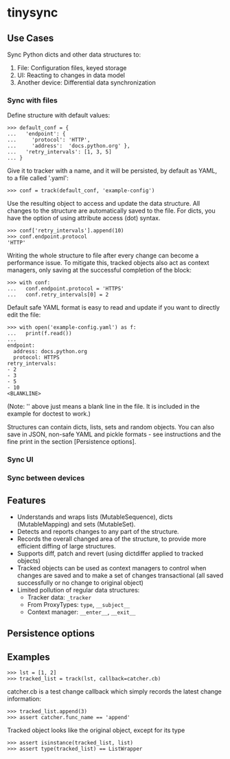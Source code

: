 # tinysync

## Use Cases

Sync Python dicts and other data structures to:

1. File: Configuration files, keyed storage
1. UI: Reacting to changes in data model
1. Another device: Differential data synchronization

### Sync with files

Define structure with default values:
  
    >>> default_conf = {
    ...   'endpoint': {
    ...     'protocol': 'HTTP',
    ...     'address':  'docs.python.org' },
    ...   'retry_intervals': [1, 3, 5]
    ... }
  
Give it to tracker with a name, and it will be persisted, by default as YAML, to a file called '<name>.yaml':

    >>> conf = track(default_conf, 'example-config')
  
Use the resulting object to access and update the data structure. All changes to the structure are automatically saved to the file. For dicts, you have the option of using attribute access (dot) syntax.

    >>> conf['retry_intervals'].append(10)
    >>> conf.endpoint.protocol
    'HTTP'

Writing the whole structure to file after every change can become a performance issue. To mitigate this, tracked objects also act as context managers, only saving at the successful completion of the block:

    >>> with conf:
    ...   conf.endpoint.protocol = 'HTTPS'
    ...   conf.retry_intervals[0] = 2
    
Default safe YAML format is easy to read and update if you want to directly edit the file:
    
    >>> with open('example-config.yaml') as f:
    ...   print(f.read())
    ...
    endpoint:
      address: docs.python.org
      protocol: HTTPS
    retry_intervals:
    - 2
    - 3
    - 5
    - 10
    <BLANKLINE>
    
(Note: '<BLANKLINE>' above just means a blank line in the file. It is included in the example for doctest to work.)

Structures can contain dicts, lists, sets and random objects. You can also save in JSON, non-safe YAML and pickle formats - see instructions and the fine print in the section [Persistence options].

### Sync UI

### Sync between devices

## Features

* Understands and wraps lists (MutableSequence), dicts (MutableMapping) and sets (MutableSet).
* Detects and reports changes to any part of the structure.
* Records the overall changed area of the structure, to provide more efficient diffing of large structures.
* Supports diff, patch and revert (using dictdiffer applied to tracked objects)
* Tracked objects can be used as context managers to control when changes are saved and to make a set of changes transactional (all saved successfully or no change to original object)
* Limited pollution of regular data structures:
  * Tracker data: `_tracker`
  * From ProxyTypes: `type`, `__subject__`
  * Context manager: `__enter__`, `__exit__`
  
## Persistence options
  
## Examples
    
    >>> lst = [1, 2]
    >>> tracked_list = track(lst, callback=catcher.cb)
  
catcher.cb is a test change callback which simply records the latest change information:

    >>> tracked_list.append(3)
    >>> assert catcher.func_name == 'append'
  
Tracked object looks like the original object, except for its type

    >>> assert isinstance(tracked_list, list)
    >>> assert type(tracked_list) == ListWrapper
